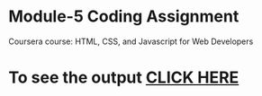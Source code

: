 

# Module-5 Coding Assignment

Coursera course: HTML, CSS, and Javascript for Web Developers

# To see the output [CLICK HERE](https://kratiacharya.github.io/html-css-javas/module-5/index.html)

